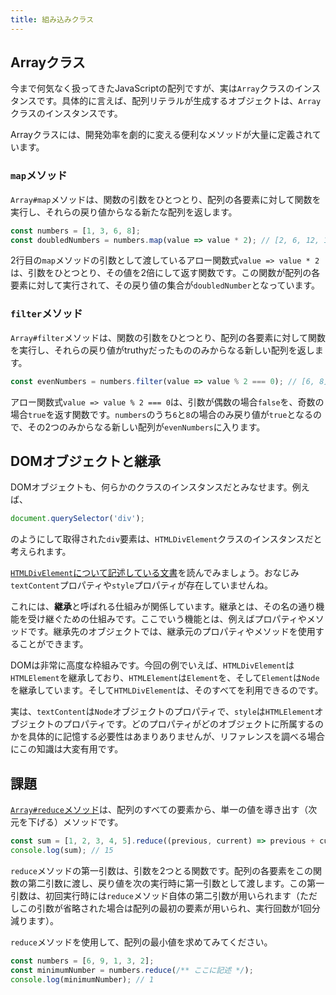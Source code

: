 ```yaml
---
title: 組み込みクラス
---
```


## Arrayクラス

今まで何気なく扱ってきたJavaScriptの配列ですが、実は`Array`クラスのインスタンスです。具体的に言えば、配列リテラルが生成するオブジェクトは、`Array`クラスのインスタンスです。

Arrayクラスには、開発効率を劇的に変える便利なメソッドが大量に定義されています。

### `map`メソッド

`Array#map`メソッドは、関数の引数をひとつとり、配列の各要素に対して関数を実行し、それらの戻り値からなる新たな配列を返します。

```js
const numbers = [1, 3, 6, 8];
const doubledNumbers = numbers.map(value => value * 2); // [2, 6, 12, 16]
```

2行目の`map`メソッドの引数として渡しているアロー関数式`value => value * 2`は、引数をひとつとり、その値を2倍にして返す関数です。この関数が配列の各要素に対して実行されて、その戻り値の集合が`doubledNumber`となっています。

### `filter`メソッド

`Array#filter`メソッドは、関数の引数をひとつとり、配列の各要素に対して関数を実行し、それらの戻り値がtruthyだったもののみからなる新しい配列を返します。

```js
const evenNumbers = numbers.filter(value => value % 2 === 0); // [6, 8]
```

アロー関数式`value => value % 2 === 0`は、引数が偶数の場合`false`を、奇数の場合`true`を返す関数です。`numbers`のうち`6`と`8`の場合のみ戻り値が`true`となるので、その2つのみからなる新しい配列が`evenNumbers`に入ります。

## DOMオブジェクトと継承

DOMオブジェクトも、何らかのクラスのインスタンスだとみなせます。例えば、

```js
document.querySelector('div');
```

のようにして取得された`div`要素は、`HTMLDivElement`クラスのインスタンスだと考えられます。

[`HTMLDivElement`について記述している文書](https://developer.mozilla.org/ja/docs/Web/API/HTMLDivElement)を読んでみましょう。おなじみ`textContent`プロパティや`style`プロパティが存在していませんね。

これには、**継承**と呼ばれる仕組みが関係しています。継承とは、その名の通り機能を受け継ぐための仕組みです。ここでいう機能とは、例えばプロパティやメソッドです。継承先のオブジェクトでは、継承元のプロパティやメソッドを使用することができます。

DOMは非常に高度な枠組みです。今回の例でいえば、`HTMLDivElement`は`HTMLElement`を継承しており、`HTMLElement`は`Element`を、そして`Element`は`Node`を継承しています。そして`HTMLDivElement`は、そのすべてを利用できるのです。

実は、`textContent`は`Node`オブジェクトのプロパティで、`style`は`HTMLElement`オブジェクトのプロパティです。どのプロパティがどのオブジェクトに所属するのかを具体的に記憶する必要性はあまりありませんが、リファレンスを調べる場合にこの知識は大変有用です。

## 課題

[`Array#reduce`メソッド](https://developer.mozilla.org/ja/docs/Web/JavaScript/Reference/Global_Objects/Array/reduce)は、配列のすべての要素から、単一の値を導き出す（次元を下げる）メソッドです。

```js
const sum = [1, 2, 3, 4, 5].reduce((previous, current) => previous + current, 0);
console.log(sum); // 15
```

`reduce`メソッドの第一引数は、引数を2つとる関数です。配列の各要素をこの関数の第二引数に渡し、戻り値を次の実行時に第一引数として渡します。この第一引数は、初回実行時には`reduce`メソッド自体の第二引数が用いられます（ただしこの引数が省略された場合は配列の最初の要素が用いられ、実行回数が1回分減ります）。

`reduce`メソッドを使用して、配列の最小値を求めてみてください。

```js
const numbers = [6, 9, 1, 3, 2];
const minimumNumber = numbers.reduce(/** ここに記述 */);
console.log(minimumNumber); // 1
```
